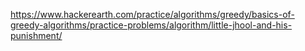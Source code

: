 https://www.hackerearth.com/practice/algorithms/greedy/basics-of-greedy-algorithms/practice-problems/algorithm/little-jhool-and-his-punishment/
